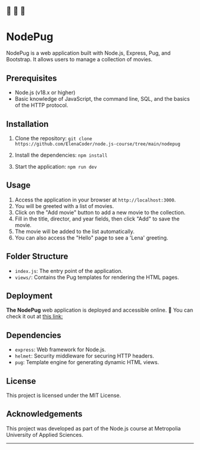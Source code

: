 
🔔 🔔 🔔
---

# NodePug

NodePug is a web application built with Node.js, Express, Pug, and Bootstrap. It allows users to manage a collection of movies.

## Prerequisites

- Node.js (v18.x or higher)
- Basic knowledge of JavaScript, the command line, SQL, and the basics of the HTTP protocol.

## Installation

1. Clone the repository:
    `git clone https://github.com/ElenaCoder/node.js-course/tree/main/nodepug`

2. Install the dependencies:
    `npm install`

3. Start the application:
    `npm run dev`


## Usage

1. Access the application in your browser at `http://localhost:3000`.
2. You will be greeted with a list of movies.
3. Click on the "Add movie" button to add a new movie to the collection.
4. Fill in the title, director, and year fields, then click "Add" to save the movie.
5. The movie will be added to the list automatically.
6. You can also access the "Hello" page to see a 'Lena' greeting.


## Folder Structure

- `index.js`: The entry point of the application.
- `views/`: Contains the Pug templates for rendering the HTML pages.

## Deployment

**The NodePug** web application is deployed and accessible online. 🚀
You can check it out at [this link:](https://elena-coder-nodepug.onrender.com/)

## Dependencies

- `express`: Web framework for Node.js.
- `helmet`: Security middleware for securing HTTP headers.
- `pug`: Template engine for generating dynamic HTML views.

## License

This project is licensed under the MIT License.

## Acknowledgements

This project was developed as part of the Node.js course at Metropolia University of Applied Sciences.

---